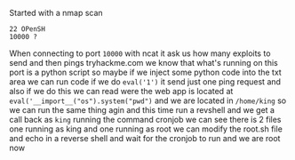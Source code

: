 Started with a nmap scan
```
22 OPenSH
10000 ?
```
 When connecting to port `10000` with ncat it ask us how many exploits to send and then pings tryhackme.com we know that what's running on this port is a python script so maybe if we inject some python code into the txt area we can run code if we do `eval('1')` it send just one ping request and also if we do this we can read were the web app is located at `eval('__import__("os").system("pwd")` and we are located in `/home/king` so we can run the same thing agin and this time run a revshell and we get a call back as `king` running the command cronjob we can see there is 2 files one running as king and one running as root we can modify the root.sh file and echo in  a reverse shell and wait for the cronjob to run and we are root now
